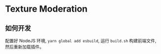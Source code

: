 # Texture Moderation

## 如何开发

配置好 NodeJS 环境, `yarn global add esbuild`, 运行 `build.sh` 构建前端文件, 然后重新加载插件。